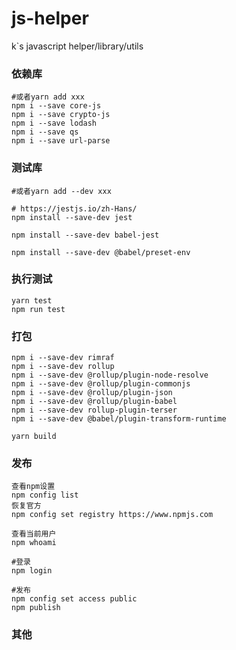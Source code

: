 # js-helper

k`s javascript helper/library/utils

### 依赖库

```shell
#或者yarn add xxx
npm i --save core-js
npm i --save crypto-js
npm i --save lodash
npm i --save qs
npm i --save url-parse
```

### 测试库

```shell
#或者yarn add --dev xxx

# https://jestjs.io/zh-Hans/
npm install --save-dev jest

npm install --save-dev babel-jest

npm install --save-dev @babel/preset-env
```

### 执行测试

```shell
yarn test
npm run test
```

### 打包

````shell
npm i --save-dev rimraf
npm i --save-dev rollup
npm i --save-dev @rollup/plugin-node-resolve
npm i --save-dev @rollup/plugin-commonjs
npm i --save-dev @rollup/plugin-json
npm i --save-dev @rollup/plugin-babel
npm i --save-dev rollup-plugin-terser
npm i --save-dev @babel/plugin-transform-runtime

yarn build
````

### 发布

```shell
查看npm设置
npm config list
恢复官方
npm config set registry https://www.npmjs.com

查看当前用户
npm whoami

#登录
npm login

#发布
npm config set access public
npm publish
```

### 其他
